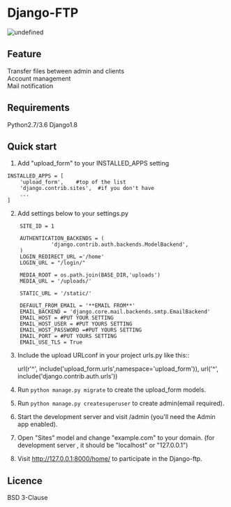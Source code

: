 # Django-FTP
<img alt="undefined" src="https://img.shields.io/pypi/l/django.svg">

Feature
-----------
Transfer files between admin and clients<br>
Account management <br>
Mail notification<br>

Requirements
-----------
Python2.7/3.6
Django1.8

Quick start
-----------

1. Add "upload_form" to your INSTALLED_APPS setting
```
INSTALLED_APPS = [
    'upload_form',    #top of the list
    'django.contrib.sites',  #if you don't have
    ...
]
```
2. Add settings below to your settings.py
  
```
    SITE_ID = 1

    AUTHENTICATION_BACKENDS = (
              'django.contrib.auth.backends.ModelBackend',
    )
    LOGIN_REDIRECT_URL ='/home'
    LOGIN_URL = "/login/"

    MEDIA_ROOT = os.path.join(BASE_DIR,'uploads')
    MEDIA_URL = '/uploads/'  

    STATIC_URL = '/static/'  

    DEFAULT_FROM_EMAIL = '**EMAIL FROM**'
    EMAIL_BACKEND = 'django.core.mail.backends.smtp.EmailBackend'
    EMAIL_HOST = #PUT YOUR SETTING
    EMAIL_HOST_USER = #PUT YOURS SETTING
    EMAIL_HOST_PASSWORD =#PUT YOURS SETTING
    EMAIL_PORT = #PUT YOURS SETTING
    EMAIL_USE_TLS = True

``` 
3. Include the upload URLconf in your project urls.py like this::

    url(r'^', include('upload_form.urls',namespace='upload_form')),
    url('^', include('django.contrib.auth.urls'))

4. Run `python manage.py migrate` to create the upload_form models.

5. Run `python manage.py createsuperuser` to create admin(email required).

6. Start the development server and visit /admin
   (you'll need the Admin app enabled).

7. Open "Sites" model and change "example.com" to your domain.
   (for development server , it should be "localhost" or "127.0.0.1")

8. Visit http://127.0.0.1:8000/home/ to participate in the Django-ftp.

## Licence
BSD 3-Clause
